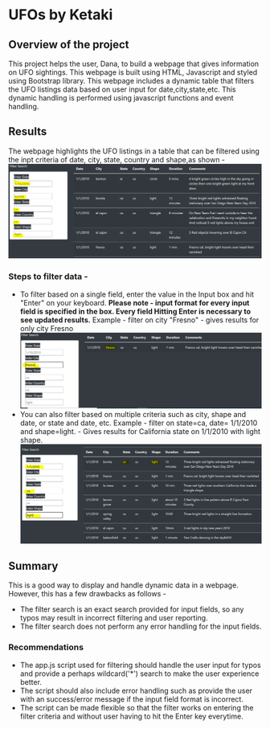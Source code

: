 # UFOs by Ketaki
## Overview of the project
This project helps the user, Dana, to build a webpage that gives information on UFO sightings. This webpage is built using HTML, Javascript and styled using Bootstrap library.
This webpage includes a dynamic table that filters the UFO listings data based on user input for date,city,state,etc. This dynamic handling is performed using javascript functions and event handling.
## Results
The webpage highlights the UFO listings in a table that can be filtered using the inpt criteria of date, city, state, country and shape,as shown - 
![Filters](https://github.com/ketpradh/UFOs/blob/main/Resources/Filters.PNG)
### Steps to filter data -
- To filter based on a single field, enter the value in the Input box and hit "Enter" on your keyboard.
**Please note - input format for every input field is specified in the box. Every field Hitting Enter is necessary to see updated results.**
Example - filter on city "Fresno" - gives results for only city Fresno
![](https://github.com/ketpradh/UFOs/blob/main/Resources/Filter%20on%20city.PNG)
- You can also filter based on multiple criteria such as city, shape and date, or state and date, etc.
Example - filter on state=ca, date= 1/1/2010 and shape=light. - Gives results for California state on 1/1/2010 with light shape.
![](https://github.com/ketpradh/UFOs/blob/main/Resources/Filter%20on%20multiple%20criteria.PNG)
## Summary
This is a good way to display and handle dynamic data in a webpage. However, this has a few drawbacks as follows -
- The filter search is an exact search provided for input fields, so any typos may result in incorrect filtering and user reporting.
- The filter search does not perform any error handling for the input fields.
### Recommendations
- The app.js script used for filtering should handle the user input for typos and provide a perhaps wildcard('*') search to make the user experience better.
- The script should also include error handling such as provide the user with an success/error message if the input field format is incorrect.
- The script can be made flexible so that the filter works on entering the filter criteria and without user having to hit the Enter key everytime.
